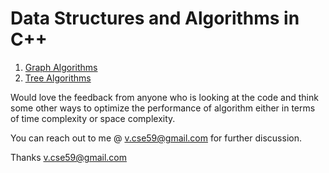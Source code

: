# Data Structures and Algorithms in C++

1) [Graph Algorithms](https://github.com/vcse59/Data-Structures-Algorithms-CPP/blob/main/Graph/Graph.md)
2) [Tree Algorithms](https://github.com/vcse59/Data-Structures-Algorithms-CPP/blob/main/Tree/Tree.md)

Would love the feedback from anyone who is looking at the code and think some other ways to optimize the performance of algorithm either in terms of time complexity or space complexity.

You can reach out to me @ v.cse59@gmail.com for further discussion.

Thanks v.cse59@gmail.com
